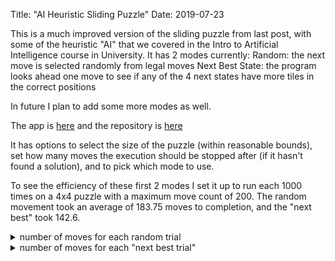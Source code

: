 Title: "AI Heuristic Sliding Puzzle" Date: 2019-07-23


This is a much improved version of the sliding puzzle from last post, with some of the heuristic "AI" that we covered in the Intro to Artificial Intelligence course in University.
It has 2 modes currently:
        Random: the next move is selected randomly from legal moves
        Next Best State: the program looks ahead one move to see if any of the 4 next states have more tiles in the correct positions
        
In future I plan to add some more modes as well.

The app is [here](https://quadriplanar.github.io/examples/AI/SlidingPuzzle/SlidingPuzzle.html) and the repository is [here](https://github.com/quadriplanar/quadriplanar.github.io/tree/master/examples/AI/SlidingPuzzle)

It has options to select the size of the puzzle (within reasonable bounds), set how many moves the execution should be stopped after (if it hasn't found a solution), and to pick which mode to use.

To see the efficiency of these first 2 modes I set it up to run each 1000 times on a 4x4 puzzle with a maximum move count of 200. The random movement took an average of 183.75 moves to completion, and the "next best" took 142.6.

<details>
  <summary>number of moves for each random trial</summary>
  <p>200,200,200,1,200,200,200,200,200,200,200,6,200,200,200,200,200,200,200,200,200,200,200,200,200,200,200,200,200,200,200,200,12,200,2,200,200,200,200,200,200,200,120,200,200,200,200,200,200,200,28,200,200,200,200,4,200,200,200,200,200,200,200,200,200,200,200,200,200,200,200,200,200,1,200,200,200,200,200,200,200,200,172,200,200,200,200,200,200,200,200,200,200,200,200,200,200,200,200,10,200,200,200,200,200,200,2,200,6,200,200,200,200,200,200,200,200,200,13,200,200,200,200,200,200,200,200,200,200,200,200,200,200,200,200,200,200,200,200,200,200,200,200,200,1,200,200,200,200,200,7,200,200,200,200,200,200,200,200,200,200,101,2,200,200,200,200,200,200,200,2,200,34,200,200,200,6,200,200,57,200,200,200,41,200,200,200,200,200,200,29,200,200,200,200,200,5,200,200,200,200,200,6,200,200,200,200,200,200,200,200,200,200,200,200,200,200,200,200,200,200,200,200,200,200,200,200,200,200,200,200,24,200,200,200,200,200,200,200,200,200,200,26,13,200,200,200,200,200,200,200,200,200,200,200,200,200,200,200,200,200,200,200,34,200,200,200,200,200,200,200,200,200,200,200,1,3,200,11,200,200,200,200,2,200,200,200,200,200,200,200,200,200,200,200,200,45,200,200,200,200,200,200,12,200,200,200,200,200,200,200,200,200,200,200,200,200,200,200,200,200,200,200,200,200,200,200,200,200,200,200,200,1,200,200,200,200,200,200,200,200,8,200,200,200,200,200,200,200,200,200,200,1,200,200,200,200,200,200,200,14,200,200,200,200,200,200,200,200,200,200,200,200,200,200,200,200,200,200,200,200,200,200,200,200,200,2,200,200,200,200,200,1,200,200,200,200,4,200,200,200,200,200,200,200,10,1,200,200,200,200,200,200,200,200,200,200,200,200,200,200,200,200,200,200,21,200,200,200,200,200,200,200,200,200,200,200,200,200,200,200,200,200,200,2,8,6,200,200,200,200,200,200,200,200,200,15,200,200,200,200,200,200,200,10,200,1,200,200,200,200,200,200,200,200,200,200,200,200,200,200,200,200,200,200,200,200,200,200,200,200,200,200,200,200,200,200,200,200,200,200,200,200,200,200,200,200,200,200,200,200,200,200,200,200,200,200,200,200,200,200,42,200,200,36,200,200,200,200,200,200,200,200,200,200,200,200,200,200,200,200,2,200,200,200,200,200,200,200,200,200,200,200,200,200,65,200,200,200,200,200,200,200,200,200,200,200,200,200,200,200,200,200,200,200,200,200,200,200,200,200,81,1,200,200,200,200,200,200,200,200,200,200,200,200,200,200,200,200,200,200,200,200,200,200,200,200,200,200,200,200,70,200,25,6,200,200,200,200,200,200,1,200,200,200,14,4,1,200,27,200,200,200,200,200,200,200,200,200,200,200,200,200,200,200,200,200,200,200,200,200,200,200,200,200,200,200,1,200,200,200,200,200,200,200,200,200,200,200,200,200,200,200,200,200,200,200,200,200,200,200,200,200,200,200,200,200,200,200,200,200,200,200,200,200,200,200,200,200,200,200,200,200,200,13,4,200,200,200,200,200,200,200,200,200,1,200,200,200,200,200,14,200,33,200,200,200,200,200,200,200,200,200,200,200,200,200,200,200,200,200,200,200,200,200,200,200,200,200,200,200,200,200,200,200,200,200,200,200,200,200,200,14,2,200,200,200,200,200,200,200,200,200,200,200,200,200,200,200,1,200,200,200,200,200,200,200,200,200,200,200,1,200,200,200,200,200,200,200,200,11,13,6,200,200,200,200,200,200,200,200,200,200,200,200,200,200,200,200,200,200,200,200,200,200,200,200,200,200,200,200,200,200,200,200,200,200,200,200,200,200,200,200,200,200,8,200,200,200,200,10,200,200,200,2,200,200,200,200,200,200,200,2,200,200,200,200,200,200,200,200,200,200,200,200,200,200,200,200,200,200,200,200,200,200,200,200,200,200,36,200,200,200,200,200,200,200,200,200,200,200,200,200,1,200,200,200,200,200,200,200,200,200,200,200,200,200,200,200,200,200,200,200,200,200,200,200,200,200,200,200,200,200,200,200,200,200,200,200,200,200,200,200,200,200,200,27,200,1,200,200,200,200,200,200,200,200,200,200,200,200,2,200,200,200,200,200,200,200,200,200,200,200,200,28,200,200,200,200,200,200,200,200,200,200,200,200,200,200,200,200,200,200,200,200,200,200,200,1,200</p>
</details> 

<details>
 <summary>number of moves for each "next best trial"</summary>
 <p> 200,2,200,23,200,11,28,50,200,95,200,200,200,200,200,200,4,200,112,200,200,100,132,200,200,200,15,200,23,111,200,200,28,1,13,200,101,30,126,200,200,200,200,200,200,200,200,200,200,200,23,200,13,200,200,200,50,200,200,129,145,200,16,200,5,200,200,104,200,200,5,23,122,6,28,200,200,74,200,2,61,200,200,200,200,7,33,200,200,12,200,200,200,153,71,16,27,200,200,200,200,200,200,200,138,200,71,200,200,200,200,56,200,3,51,200,200,200,54,3,200,200,200,75,200,16,10,200,200,200,200,200,200,200,53,200,173,17,49,200,200,200,200,33,11,115,200,200,36,22,200,11,200,180,200,200,5,200,200,200,200,200,4,20,200,200,200,200,25,200,200,200,24,200,7,110,200,200,79,5,200,200,37,1,72,200,200,200,200,73,200,200,200,200,49,152,200,24,200,200,74,200,200,76,59,102,200,129,22,41,200,200,200,2,200,200,200,200,200,200,200,10,200,200,200,135,200,200,200,22,200,200,200,21,35,200,76,200,79,44,200,200,200,92,200,200,200,95,200,200,41,200,200,200,200,200,153,200,200,200,200,4,200,18,200,200,200,54,16,200,12,147,12,200,200,7,200,11,200,32,200,200,200,200,34,200,200,200,27,200,39,200,200,200,99,33,14,200,11,13,49,200,25,200,1,72,1,200,16,200,146,200,200,12,200,42,64,200,35,200,200,1,200,200,37,200,42,48,24,109,200,200,200,200,200,200,5,200,33,200,200,110,200,200,165,165,200,81,71,200,200,166,200,200,2,24,200,200,200,55,176,200,200,111,200,200,200,200,200,200,200,10,155,54,200,200,200,200,200,200,200,200,200,200,200,34,10,200,200,200,28,200,59,22,200,13,21,200,200,200,200,41,60,50,200,200,200,26,200,200,46,200,200,200,200,72,200,200,200,6,134,57,7,200,200,200,79,200,200,17,200,200,200,200,200,139,200,200,30,200,1,200,200,200,200,200,107,71,200,200,200,200,200,200,200,6,1,200,65,200,1,124,200,200,200,200,5,200,104,11,200,12,200,116,200,133,15,40,200,56,200,200,200,200,18,200,200,28,200,2,200,186,200,200,200,71,200,200,200,21,200,200,200,1,111,200,200,200,1,9,43,200,26,136,200,200,113,7,200,200,200,200,200,200,7,200,200,200,45,200,36,23,200,200,200,45,28,200,200,200,200,1,200,72,200,200,200,27,200,200,200,29,200,200,30,200,4,200,200,200,27,200,200,21,13,196,200,36,200,200,15,6,200,200,16,200,38,200,153,200,200,52,200,91,200,200,10,153,200,200,1,200,10,1,200,200,98,200,127,200,200,200,20,200,12,200,57,38,200,33,200,200,200,200,200,200,8,200,200,36,129,200,200,12,200,200,30,200,200,200,200,194,200,36,200,200,200,8,90,200,200,14,200,29,45,27,200,83,9,200,200,34,83,24,200,200,200,200,200,117,31,200,200,171,200,200,62,200,23,11,2,200,200,200,200,200,200,200,200,200,200,200,177,23,200,4,200,200,200,200,200,1,3,6,200,200,200,200,23,200,200,200,200,52,200,102,200,200,44,200,200,200,200,200,200,20,200,196,200,200,145,200,200,200,30,200,200,15,171,128,200,200,38,32,200,20,3,200,8,200,200,57,1,200,200,20,200,9,1,200,13,200,200,14,1,1,173,200,200,200,200,200,200,11,200,200,9,126,86,200,200,113,200,200,200,200,30,200,200,20,20,200,200,200,200,200,36,200,200,200,200,200,200,200,200,200,163,200,200,41,200,4,7,200,200,200,5,135,1,200,129,41,1,200,50,200,200,180,200,200,200,200,200,190,200,44,61,200,200,200,200,200,45,33,200,200,200,200,31,200,200,200,200,200,200,173,43,31,200,200,200,200,1,200,200,32,200,3,200,22,105,200,200,109,200,11,200,200,82,200,2,8,200,25,200,200,200,39,200,55,200,200,200,200,95,200,200,200,200,38,200,200,27,200,200,46,111,200,200,200,11,200,200,175,33,23,200,200,200,23,200,153,137,6,200,200,200,200,3,200,200,37,200,200,200,19,200,154,52,200,200,200,123,200,200,200,4,200,44,200,200,3,11,200,200,47,200,200,28,200,200,200,200,25,200,200,21,200,200,200,22,200,25,1,200,200,48,49,74,200,200,2,200,165,200,3,14,200,200,11,200,200,8,83,200,200,200,200,200,61,200,200,82,200,200,155,16,4,9,172</p>
</details>
